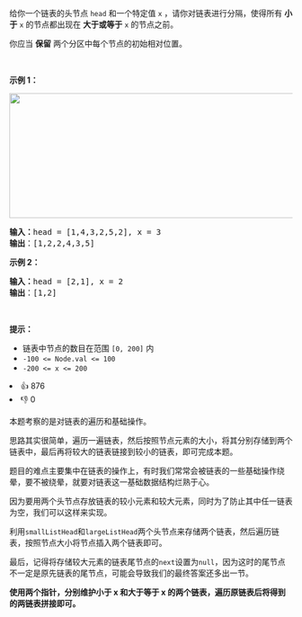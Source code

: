 <p>给你一个链表的头节点 <code>head</code> 和一个特定值<em> </em><code>x</code> ，请你对链表进行分隔，使得所有 <strong>小于</strong> <code>x</code> 的节点都出现在 <strong>大于或等于</strong> <code>x</code> 的节点之前。</p>

<p>你应当 <strong>保留</strong> 两个分区中每个节点的初始相对位置。</p>

<p>&nbsp;</p>

<p><strong>示例 1：</strong></p> 
<img alt="" src="https://assets.leetcode.com/uploads/2021/01/04/partition.jpg" style="width: 662px; height: 222px;" /> 
<pre>
<strong>输入：</strong>head = [1,4,3,2,5,2], x = 3
<strong>输出</strong>：[1,2,2,4,3,5]
</pre>

<p><strong>示例 2：</strong></p>

<pre>
<strong>输入：</strong>head = [2,1], x = 2
<strong>输出</strong>：[1,2]
</pre>

<p>&nbsp;</p>

<p><strong>提示：</strong></p>

<ul> 
 <li>链表中节点的数目在范围 <code>[0, 200]</code> 内</li> 
 <li><code>-100 &lt;= Node.val &lt;= 100</code></li> 
 <li><code>-200 &lt;= x &lt;= 200</code></li> 
</ul>

<div><li>👍 876</li><li>👎 0</li></div>


本题考察的是对链表的遍历和基础操作。



思路其实很简单，遍历一遍链表，然后按照节点元素的大小，将其分别存储到两个链表中，最后再将较大的链表链接到较小的链表，即可完成本题。



题目的难点主要集中在链表的操作上，有时我们常常会被链表的一些基础操作绕晕，要不被绕晕，就要对链表这一基础数据结构烂熟于心。



因为要用两个头节点存放链表的较小元素和较大元素，同时为了防止其中任一链表为空，我们可以这样来实现。



利用`smallListHead`和`largeListHead`两个头节点来存储两个链表，然后遍历链表，按照节点大小将节点插入两个链表即可。



最后，记得将存储较大元素的链表尾节点的`next`设置为`null`，因为这时的尾节点不一定是原先链表的尾节点，可能会导致我们的最终答案还多出一节。


**使用两个指针，分别维护小于 x 和大于等于 x 的两个链表，遍历原链表后将得到的两链表拼接即可。**